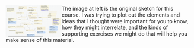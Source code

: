 <img src="../../assets/original-sketch.png" align="left" width="30%"></img> The image at left is the original sketch for this course. I was trying to plot out the elements and ideas that I thought were important for you to know, how they might interrelate, and the kinds of supporting exercises we might do that will help you make sense of this material.